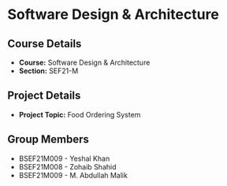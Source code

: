 # Software Design & Architecture

## Course Details
- **Course:** Software Design & Architecture
- **Section:** SEF21-M

## Project Details
- **Project Topic:** Food Ordering System

## Group Members
- BSEF21M009 - Yeshal Khan
- BSEF21M008 - Zohaib Shahid
- BSEF21M009 - M. Abdullah Malik

